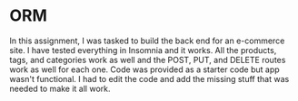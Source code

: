 # ORM

In this assignment, I was tasked to build the back end for an e-commerce site. I have tested everything in Insomnia and it works. All the products, tags, and categories work as well and the POST, PUT, and DELETE routes work as well for each one. Code was provided as a starter code but app wasn't functional. I had to edit the code and add the missing stuff that was needed to make it all work. 